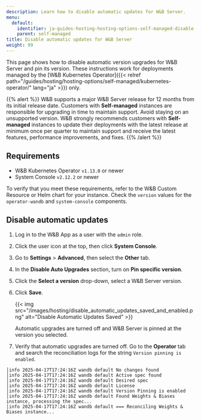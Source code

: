 ```yaml
---
description: Learn how to disable automatic updates for W&B Server.
menu:
  default:
    identifier: ja-guides-hosting-hosting-options-self-managed-disable-automatic-app-version-updates
    parent: self-managed
title: Disable automatic updates for W&B Server
weight: 99
---
```


This page shows how to disable automatic version upgrades for W&B Server and pin its version. These instructions work for deployments managed by the [W&B Kubernetes Operator]({{< relref path="/guides/hosting/hosting-options/self-managed/kubernetes-operator/" lang="ja" >}}) only.

{{% alert %}}
W&B supports a major W&B Server release for 12 months from its initial release date. Customers with **Self-managed** instances are responsible for upgrading in time to maintain support. Avoid staying on an unsupported version. W&B strongly recommends customers with **Self-managed** instances to update their deployments with the latest release at minimum once per quarter to maintain support and receive the latest features, performance improvements, and fixes.
{{% /alert %}}

## Requirements

- W&B Kubernetes Operator `v1.13.0` or newer
- System Console `v2.12.2` or newer

To verify that you meet these requirements, refer to the W&B Custom Resource or Helm chart for your instance. Check the `version` values for the `operator-wandb` and `system-console` components.

## Disable automatic updates
1. Log in to the W&B App as a user with the `admin` role.
2. Click the user icon at the top, then click **System Console**.
3. Go to **Settings** > **Advanced**, then select the **Other** tab.
4. In the **Disable Auto Upgrades** section, turn on **Pin specific version**.
5. Click the **Select a version** drop-down, select a W&B Server version.
6. Click **Save**.

    {{< img src="/images/hosting/disable_automatic_updates_saved_and_enabled.png" alt="Disable Automatic Updates Saved" >}}

    Automatic upgrades are turned off and W&B Server is pinned at the version you selected.
1. Verify that automatic upgrades are turned off. Go to the **Operator** tab and search the reconciliation logs for the string `Version pinning is enabled`.

```
│info 2025-04-17T17:24:16Z wandb default No changes found
│info 2025-04-17T17:24:16Z wandb default Active spec found
│info 2025-04-17T17:24:16Z wandb default Desired spec
│info 2025-04-17T17:24:16Z wandb default License
│info 2025-04-17T17:24:16Z wandb default Version Pinning is enabled
│info 2025-04-17T17:24:16Z wandb default Found Weights & Biases instance, processing the spec...
│info 2025-04-17T17:24:16Z wandb default === Reconciling Weights & Biases instance...
```